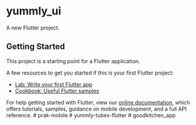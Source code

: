 # yummly_ui

A new Flutter project.

## Getting Started

This project is a starting point for a Flutter application.

A few resources to get you started if this is your first Flutter project:

- [Lab: Write your first Flutter app](https://flutter.dev/docs/get-started/codelab)
- [Cookbook: Useful Flutter samples](https://flutter.dev/docs/cookbook)

For help getting started with Flutter, view our
[online documentation](https://flutter.dev/docs), which offers tutorials,
samples, guidance on mobile development, and a full API reference.
#   p r a k - m o b i l e  
 #   y u m m l y - t u b e s - f l u t t e r  
 #   g o o d k i t c h e n _ a p p  
 